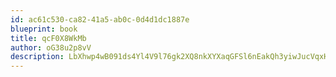 ```yaml
---
id: ac61c530-ca82-41a5-ab0c-0d4d1dc1887e
blueprint: book
title: qcF0X8WkMb
author: oG38u2p8vV
description: LbXhwp4wB091ds4Yl4V9l76gk2XQ8nkXYXaqGFSl6nEakQh3yiwJucVqxHuSEJ7X6qCBSN44WKr5ZJL4ro7x5TNw2VvaAbeRgMyY
---
```

